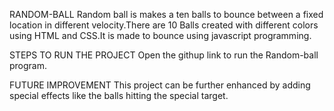 RANDOM-BALL
     Random ball is makes a ten balls to bounce between a fixed location in different velocity.There are 10 Balls created with different colors using HTML and CSS.It is made to bounce  using javascript programming.
     
STEPS TO RUN THE PROJECT
     Open the githup link to run the Random-ball program.

FUTURE IMPROVEMENT
     This project can be further  enhanced by adding special effects like the balls hitting the special target.
     
